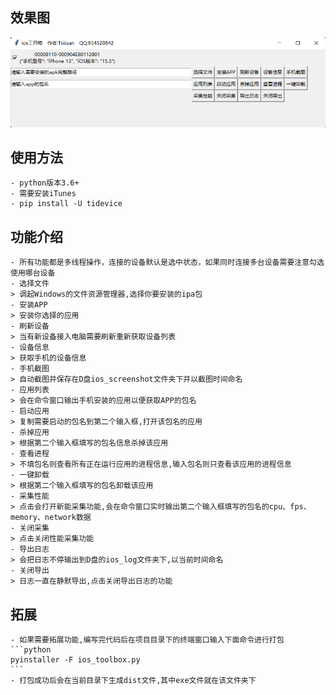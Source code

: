 ## 效果图
![iOS工具箱](iOSToolBox.png)

## 使用方法
    - python版本3.6+
    - 需要安装iTunes
    - pip install -U tidevice
## 功能介绍
    - 所有功能都是多线程操作，连接的设备默认是选中状态，如果同时连接多台设备需要注意勾选使用哪台设备
    - 选择文件
    > 调起Windows的文件资源管理器,选择你要安装的ipa包
    - 安装APP
    > 安装你选择的应用
    - 刷新设备
    > 当有新设备接入电脑需要刷新重新获取设备列表
    - 设备信息
    > 获取手机的设备信息
    - 手机截图
    > 自动截图并保存在D盘ios_screenshot文件夹下并以截图时间命名
    - 应用列表
    > 会在命令窗口输出手机安装的应用以便获取APP的包名
    - 启动应用
    > 复制需要启动的包名到第二个输入框,打开该包名的应用
    - 杀掉应用
    > 根据第二个输入框填写的包名信息杀掉该应用
    - 查看进程
    > 不填包名则查看所有正在运行应用的进程信息,输入包名则只查看该应用的进程信息
    - 一键卸载
    > 根据第二个输入框填写的包名卸载该应用
    - 采集性能
    > 点击会打开新能采集功能,会在命令窗口实时输出第二个输入框填写的包名的cpu、fps、memory、network数据
    - 关闭采集
    > 点击关闭性能采集功能
    - 导出日志
    > 会把日志不停输出到D盘的ios_log文件夹下,以当前时间命名
    - 关闭导出
    > 日志一直在静默导出,点击关闭导出日志的功能

## 拓展
    - 如果需要拓展功能,编写完代码后在项目目录下的终端窗口输入下面命令进行打包
    ```python
    pyinstaller -F ios_toolbox.py
    ```
    - 打包成功后会在当前目录下生成dist文件,其中exe文件就在该文件夹下
